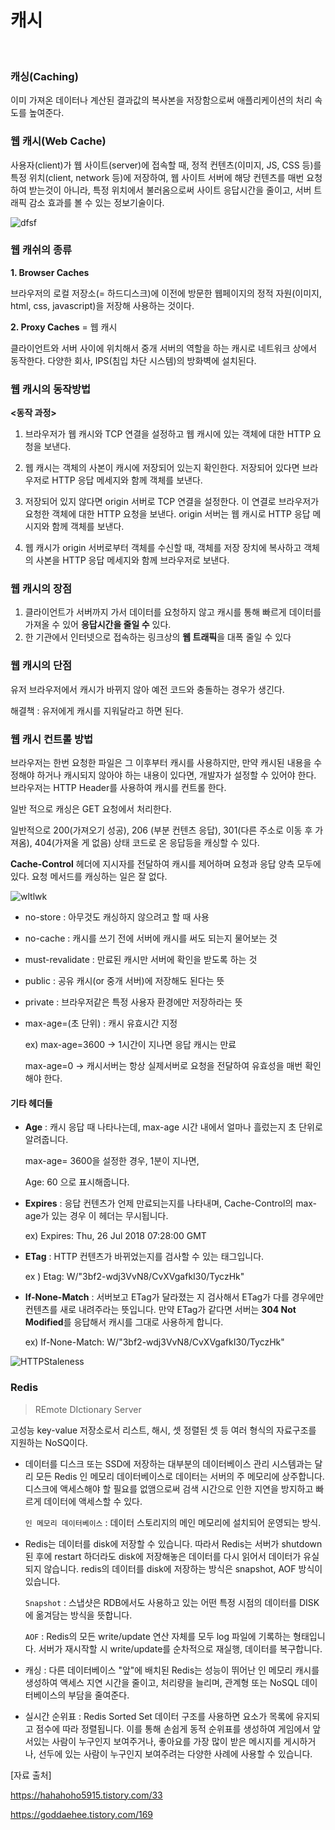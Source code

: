 # 캐시

<br>

### 캐싱(Caching)

이미 가져온 데이터나 계산된 결과값의 복사본을 저장함으로써 애플리케이션의 처리 속도를 높여준다.





### 웹 캐시(Web Cache)

사용자(client)가 웹 사이트(server)에 접속할 때, 정적 컨텐츠(이미지, JS, CSS 등)를 특정 위치(client, network 등)에 저장하여, 웹 사이트 서버에 해당 컨텐츠를 매번 요청하여 받는것이 아니라, 특정 위치에서 불러옴으로써 사이트 응답시간을 줄이고, 서버 트래픽 감소 효과를 볼 수 있는 정보기술이다.

![dfsf](https://user-images.githubusercontent.com/24764210/111657077-7368b280-884e-11eb-81ac-63e0c38adf0f.PNG)





### 웹 캐쉬의 종류

**1. Browser Caches**

브라우저의 로컬 저장소(= 하드디스크)에 이전에 방문한 웹페이지의 정적 자원(이미지, html, css, javascript)을 저장해 사용하는 것이다.

 

**2. Proxy Caches** = 웹 캐시

클라이언트와 서버 사이에 위치해서 중개 서버의 역할을 하는 캐시로 네트워크 상에서 동작한다. 다양한 회사, IPS(침입 차단 시스템)의 방화벽에 설치된다.



### 웹 캐시의 동작방법

**<동작 과정>**

1. 브라우저가 웹 캐시와 TCP 연결을 설정하고 웹 캐시에 있는 객체에 대한 HTTP 요청을 보낸다.

2. 웹 캐시는 객체의 사본이 캐시에 저장되어 있는지 확인한다. 저장되어 있다면 브라우저로 HTTP 응답 메세지와 함께 객체를 보낸다.

3. 저장되어 있지 않다면 origin 서버로 TCP 연결을 설정한다. 이 연결로 브라우저가 요청한 객체에 대한 HTTP 요청을 보낸다. origin 서버는 웹 캐시로 HTTP 응답 메시지와 함께 객체를 보낸다.

4. 웹 캐시가 origin 서버로부터 객체를 수신할 때, 객체를 저장 장치에 복사하고 객체의 사본을 HTTP 응답 메세지와 함께 브라우저로 보낸다.



### 웹 캐시의 장점

1. 클라이언트가 서버까지 가서 데이터를 요청하지 않고 캐시를 통해 빠르게 데이터를 가져올 수 있어 **응답시간을 줄일 수** 있다.
2. 한 기관에서 인터넷으로 접속하는 링크상의 **웹 트래픽**을 대폭 줄일 수 있다



### 웹 캐시의 단점

유저 브라우저에서 캐시가 바뀌지 않아 예전 코드와 충돌하는 경우가 생긴다. 

해결책 : 유저에게 캐시를 지워달라고 하면 된다.





### 웹 캐시 컨트롤 방법

브라우저는 한번 요청한 파일은 그 이후부터 캐시를 사용하지만, 만약 캐시된 내용을 수정해야 하거나 캐시되지 않아야 하는 내용이 있다면, 개발자가 설정할 수 있어야 한다. 브라우저는 HTTP Header를 사용하여 캐시를 컨트롤 한다. 

일반 적으로 캐싱은 GET 요청에서 처리한다.

일반적으로 200(가져오기 성공), 206 (부분 컨텐츠 응답), 301(다른 주소로 이동 후 가져옴), 404(가져올 게 없음) 상태 코드로 온 응답등을 캐싱할 수 있다.



  **Cache-Control** 헤더에 지시자를 전달하여 캐시를 제어하며 요청과 응답 양측 모두에 있다. 요청 메서드를 캐싱하는 일은 잘 없다.

![wltlwk](https://user-images.githubusercontent.com/24764210/111492504-130b3f80-8780-11eb-9f9c-7a9c5374e494.PNG)

- no-store : 아무것도 캐싱하지 않으려고 할 때 사용

- no-cache : 캐시를 쓰기 전에 서버에 캐시를 써도 되는지 물어보는 것

- must-revalidate : 만료된 캐시만 서버에 확인을 받도록 하는 것

- public : 공유 캐시(or 중개 서버)에 저장해도 된다는 뜻

- private : 브라우저같은 특정 사용자 환경에만 저장하라는 뜻

- max-age=(초 단위) : 캐시 유효시간 지정  

  ex) max-age=3600 → 1시간이 지나면 응답 캐시는 만료

  max-age=0 → 캐시서버는 항상 실제서버로 요청을 전달하여 유효성을 매번 확인해야 한다.

#### 기타 헤더들

- **Age** : 캐시 응답 때 나타나는데, max-age 시간 내에서 얼마나 흘렀는지 초 단위로 알려줍니다.

  max-age= 3600을 설정한 경우, 1분이 지나면, 

  Age: 60 으로 표시해줍니다.

- **Expires** : 응답 컨텐츠가 언제 만료되는지를 나타내며, Cache-Control의 max-age가 있는 경우 이 헤더는 무시됩니다.

  ex) Expires: Thu, 26 Jul 2018 07:28:00 GMT

- **ETag** : HTTP 컨텐츠가 바뀌었는지를 검사할 수 있는 태그입니다.

  ex ) Etag: W/"3bf2-wdj3VvN8/CvXVgafkI30/TyczHk"

- **If-None-Match** : 서버보고 ETag가 달라졌는 지 검사해서 ETag가 다를 경우에만 컨텐츠를 새로 내려주라는 뜻입니다. 만약 ETag가 같다면 서버는 **304 Not Modified**를 응답해서 캐시를 그대로 사용하게 합니다.

  ex) If-None-Match: W/"3bf2-wdj3VvN8/CvXVgafkI30/TyczHk"

![HTTPStaleness](https://user-images.githubusercontent.com/24764210/111666489-1ae9e300-8857-11eb-9ad8-917406a4bd37.png)





### Redis

> REmote DIctionary Server

고성능 key-value 저장소로서 리스트, 해시, 셋 정렬된 셋 등 여러 형식의 자료구조를 지원하는 NoSQ이다.

- 데이터를 디스크 또는 SSD에 저장하는 대부분의 데이터베이스 관리 시스템과는 달리 모든 Redis 인 메모리 데이터베이스로 데이터는 서버의 주 메모리에 상주합니다. 디스크에 액세스해야 할 필요를 없앰으로써 검색 시간으로 인한 지연을 방지하고 빠르게 데이터에 액세스할 수 있다.

  `인 메모리 데이터베이스` : 데이터 스토리지의 메인 메모리에 설치되어 운영되는 방식.

- Redis는 데이터를 disk에 저장할 수 있습니다. 따라서 Redis는 서버가 shutdown된 후에 restart 하더라도 disk에 저장해놓은 데이터를 다시 읽어서 데이터가 유실되지 않습니다. redis의 데이터를 disk에 저장하는 방식은 snapshot, AOF 방식이 있습니다.

  `Snapshot` : 스냅샷은 RDB에서도 사용하고 있는 어떤 특정 시점의 데이터를 DISK에 옮겨담는 방식을 뜻합니다. 

  `AOF` : Redis의 모든 write/update 연산 자체를 모두 log 파일에 기록하는 형태입니다. 서버가 재시작할 시 write/update를 순차적으로 재실행, 데이터를 복구합니다.

- 캐싱 : 다른 데이터베이스 "앞"에 배치된 Redis는 성능이 뛰어난 인 메모리 캐시를 생성하여 액세스 지연 시간을 줄이고, 처리량을 늘리며, 관계형 또는 NoSQL 데이터베이스의 부담을 줄여준다.

- 실시간 순위표 : Redis Sorted Set 데이터 구조를 사용하면 요소가 목록에 유지되고 점수에 따라 정렬됩니다. 이를 통해 손쉽게 동적 순위표를 생성하여 게임에서 앞서있는 사람이 누구인지 보여주거나, 좋아요를 가장 많이 받은 메시지를 게시하거나, 선두에 있는 사람이 누구인지 보여주려는 다양한 사례에 사용할 수 있습니다.







[자료 출처]

https://hahahoho5915.tistory.com/33

https://goddaehee.tistory.com/169













